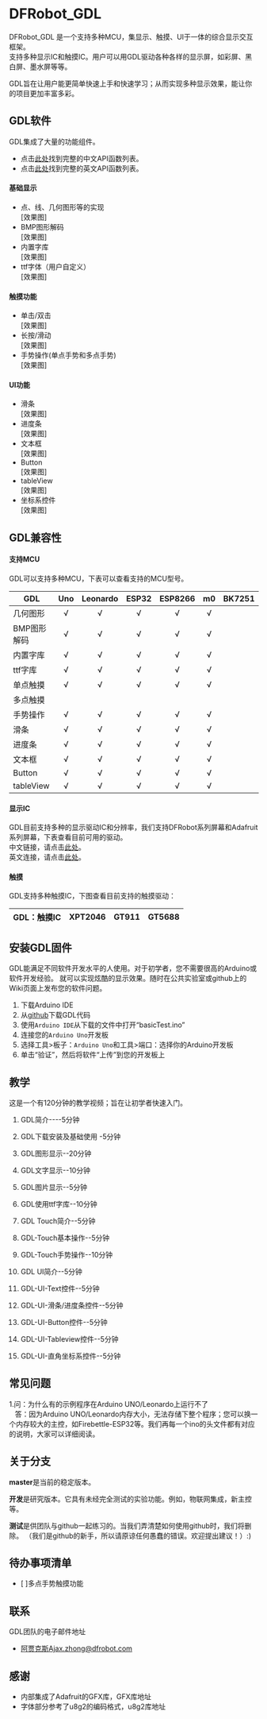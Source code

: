 # DFRobot_GDL
DFRobot_GDL 是一个支持多种MCU，集显示、触摸、UI于一体的综合显示交互框架。<br>
支持多种显示IC和触摸IC。用户可以用GDL驱动各种各样的显示屏，如彩屏、黑白屏、墨水屏等等。<br>

GDL旨在让用户能更简单快速上手和快速学习；从而实现多种显示效果，能让你的项目更加丰富多彩。

## GDL软件
GDL集成了大量的功能组件。<br>
* 点击[此处](https://github.com/cdjq/DFRobot_GDL/wiki/%E4%B8%AD%E6%96%87WIKI)找到完整的中文API函数列表。<br>
* 点击[此处](https://github.com/cdjq/DFRobot_GDL/wiki/英文WIKI)找到完整的英文API函数列表。

#### 基础显示
* 点、线、几何图形等的实现<br>
[效果图]
* BMP图形解码<br>
[效果图]
* 内置字库<br>
[效果图]
* ttf字体（用户自定义）<br>
[效果图]

#### 触摸功能
* 单击/双击<br>
[效果图]
* 长按/滑动<br>
[效果图]
* 手势操作(单点手势和多点手势)<br>
[效果图]

#### UI功能
* 滑条<br>
[效果图]
* 进度条<br>
[效果图]
* 文本框<br>
[效果图]
* Button<br>
[效果图]
* tableView<br>
[效果图]
* 坐标系控件<br>
[效果图]

## GDL兼容性

#### 支持MCU
GDL可以支持多种MCU，下表可以查看支持的MCU型号。

GDL          |     Uno      |   Leonardo    |     ESP32     |    ESP8266    |     m0         |     BK7251      
-----------  | :----------: |  :----------: |  :----------: |  :----------: | :------------: |   ------------
几何图形     |      √       |       √       |      √        |       √       |       √        |  
BMP图形解码  |      √       |       √       |      √        |       √       |       √        |  
内置字库     |      √       |       √       |      √        |       √       |       √        |
ttf字库      |      √       |       √       |      √        |       √       |       √        |
单点触摸     |      √       |       √       |      √        |       √       |       √        |
多点触摸     |              |               |               |               |                |
手势操作     |      √       |       √       |      √        |       √       |       √        |
滑条         |      √       |       √       |      √        |       √       |       √        |
进度条       |      √       |       √       |      √        |       √       |       √        | 
文本框       |      √       |       √       |      √        |       √       |       √        | 
Button       |      √       |       √       |      √        |       √       |       √        | 
tableView    |      √       |       √       |      √        |       √       |       √        |     

#### 显示IC
GDL目前支持多种的显示驱动IC和分辨率，我们支持DFRobot系列屏幕和Adafruit系列屏幕，下表查看目前可用的驱动。<br>
中文链接，请点击[此处](【腾讯文档】GDL支持的屏幕https://docs.qq.com/sheet/DWGRwa05PV3NSRGtI?c=B11A0A0)。<br>
英文连接，请点击[此处]()。

 

#### 触摸<br>
GDL支持多种触摸IC，下图查看目前支持的触摸驱动：<br>


GDL：触摸IC      |  XPT2046     |    GT911     |   GT5688
---------------- | :----------: | :----------: |------------



## 安装GDL固件
GDL能满足不同软件开发水平的人使用。对于初学者，您不需要很高的Arduino或软件开发经验。
就可以实现炫酷的显示效果。随时在公共实验室或github上的Wiki页面上发布您的软件问题。

1. 下载Arduino IDE
1. 从[github](网址)下载GDL代码
1. 使用`Arduino IDE`从下载的文件中打开“basicTest.ino”
1. 连接您的`Arduino Uno`开发板
1. 选择工具>板子：`Arduino Uno`和工具>端口：选择你的Arduino开发板
1. 单击“验证”，然后将软件“上传”到您的开发板上

## 教学
这是一个有120分钟的教学视频；旨在让初学者快速入门。

1. GDL简介----5分钟

1. GDL下载安装及基础使用 -5分钟

1. GDL图形显示--20分钟

1. GDL文字显示--10分钟

1. GDL图片显示--5分钟

1. GDL使用ttf字库--10分钟

1. GDL Touch简介--5分钟

1. GDL-Touch基本操作--5分钟

1. GDL-Touch手势操作--10分钟

1. GDL UI简介--5分钟

1. GDL-UI-Text控件--5分钟

1. GDL-UI-滑条/进度条控件--5分钟

1. GDL-UI-Button控件--5分钟

1. GDL-UI-Tableview控件--5分钟

1. GDL-UI-直角坐标系控件--5分钟
 

## 常见问题

1.问：为什么有的示例程序在Arduino UNO/Leonardo上运行不了<br>
&nbsp;&nbsp; 答：因为Arduino UNO/Leonardo内存大小，无法存储下整个程序；您可以换一个内存较大的主控，如Firebettle-ESP32等。我们再每一个ino的头文件都有对应的说明，大家可以详细阅读。

## 关于分支
**master**是当前的稳定版本。

**开发**是研究版本。它具有未经完全测试的实验功能。例如，物联网集成，新主控等。

**测试**是供团队与github一起练习的。当我们弄清楚如何使用github时，我们将删除。
（我们是github的新手，所以请原谅任何愚蠢的错误。欢迎提出建议！）:)

## 待办事项清单
- [ ]多点手势触摸功能


## 联系
GDL团队的电子邮件地址<br>
* 阿贾克斯Ajax.zhong@dfrobot.com

## 感谢
* 内部集成了Adafruit的GFX库，GFX库地址
* 字体部分参考了u8g2的编码格式，u8g2库地址
